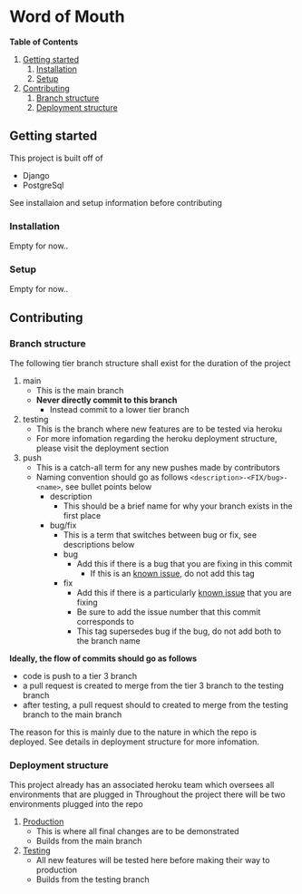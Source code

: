 # Word of Mouth
**Table of Contents**
1. [Getting started](#getting-started)
	1. [Installation](#installation)
	1. [Setup](#setup)
1. [Contributing](#contributing)
	1. [Branch structure](#branch-structure)
	1. [Deployment structure](#deployment-structure)

## Getting started
This project is built off of
- Django
- PostgreSql

See installaion and setup information before contributing

### Installation
Empty for now..

### Setup
Empty for now..

## Contributing
### Branch structure
The following tier branch structure shall exist for the duration of the project
1. main
	- This is the main branch 
	- **Never directly commit to this branch**
		- Instead commit to a lower tier branch
1. testing
	- This is the branch where new features are to be tested via heroku
	- For more infomation regarding the heroku deployment structure, please visit the deployment section
1. push
	- This is a catch-all term for any new pushes made by contributors
	- Naming convention should go as follows `<description>-<FIX/bug>-<name>`, see bullet points below
    	- description
			- This should be a brief name for why your branch exists in the first place
    	- bug/fix
			- This is a term that switches between bug or fix, see descriptions below
			- bug
				- Add this if there is a bug that you are fixing in this commit
					- If this is an [known issue](https://github.com/uva-cs3240-s22/group-project-a-08/issues), do not add this tag
			- fix
				- Add this if there is a particularly [known issue](https://github.com/uva-cs3240-s22/group-project-a-08/issues) that you are fixing
				- Be sure to add the issue number that this commit corresponds to
				- This tag supersedes bug if the bug, do not add both to the branch name

**Ideally, the flow of commits should go as follows**
- code is push to a tier 3 branch
- a pull request is created to merge from the tier 3 branch to the testing branch
- after testing, a pull request should to created to merge from the testing branch to the main branch

The reason for this is mainly due to the nature in which the repo is deployed.
See details in deployment structure for more infomation.

### Deployment structure
This project already has an associated heroku team which oversees all environments that are plugged in
Throughout the project there will be two environments plugged into the repo
1. [Production](https://uva-cs3240s22a08-word-of-mouth.herokuapp.com/)
	- This is where all final changes are to be demonstrated
	- Builds from the main branch
1. [Testing](https://uva-cs3240s22-womt.herokuapp.com/)
	- All new features will be tested here before making their way to production
	- Builds from the testing branch
